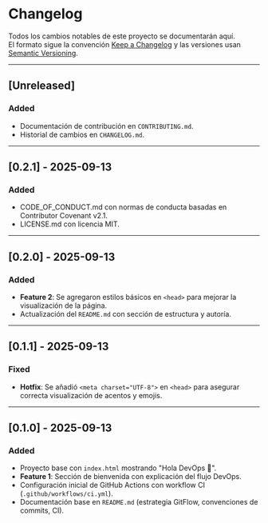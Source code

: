 # Changelog
Todos los cambios notables de este proyecto se documentarán aquí.  
El formato sigue la convención [Keep a Changelog](https://keepachangelog.com/) y las versiones usan [Semantic Versioning](https://semver.org/).

---

## [Unreleased]
### Added
- Documentación de contribución en `CONTRIBUTING.md`.
- Historial de cambios en `CHANGELOG.md`.

---

## [0.2.1] - 2025-09-13
### Added
- CODE_OF_CONDUCT.md con normas de conducta basadas en Contributor Covenant v2.1.
- LICENSE.md con licencia MIT.

---

## [0.2.0] - 2025-09-13
### Added
- **Feature 2**: Se agregaron estilos básicos en `<head>` para mejorar la visualización de la página.
- Actualización del `README.md` con sección de estructura y autoría.

---

## [0.1.1] - 2025-09-13
### Fixed
- **Hotfix**: Se añadió `<meta charset="UTF-8">` en `<head>` para asegurar correcta visualización de acentos y emojis.

---

## [0.1.0] - 2025-09-13
### Added
- Proyecto base con `index.html` mostrando "Hola DevOps 🚀".
- **Feature 1**: Sección de bienvenida con explicación del flujo DevOps.
- Configuración inicial de GitHub Actions con workflow CI (`.github/workflows/ci.yml`).
- Documentación base en `README.md` (estrategia GitFlow, convenciones de commits, CI).
